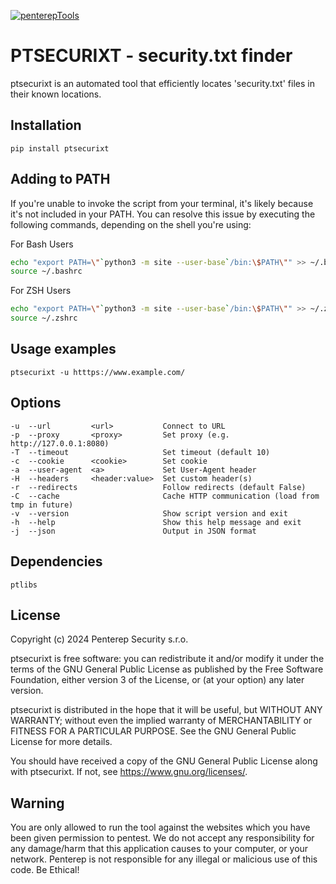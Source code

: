 [![penterepTools](https://www.penterep.com/external/penterepToolsLogo.png)](https://www.penterep.com/)


# PTSECURIXT - security.txt finder

ptsecurixt is an automated tool that efficiently locates 'security.txt' files in their known locations.

## Installation

```
pip install ptsecurixt
```

## Adding to PATH
If you're unable to invoke the script from your terminal, it's likely because it's not included in your PATH. You can resolve this issue by executing the following commands, depending on the shell you're using:

For Bash Users
```bash
echo "export PATH=\"`python3 -m site --user-base`/bin:\$PATH\"" >> ~/.bashrc
source ~/.bashrc
```

For ZSH Users
```bash
echo "export PATH=\"`python3 -m site --user-base`/bin:\$PATH\"" >> ~/.zshrc
source ~/.zshrc
```

## Usage examples
```
ptsecurixt -u htttps://www.example.com/
```

## Options
```
-u  --url         <url>           Connect to URL
-p  --proxy       <proxy>         Set proxy (e.g. http://127.0.0.1:8080)
-T  --timeout                     Set timeout (default 10)
-c  --cookie      <cookie>        Set cookie
-a  --user-agent  <a>             Set User-Agent header
-H  --headers     <header:value>  Set custom header(s)
-r  --redirects                   Follow redirects (default False)
-C  --cache                       Cache HTTP communication (load from tmp in future)
-v  --version                     Show script version and exit
-h  --help                        Show this help message and exit
-j  --json                        Output in JSON format

```

## Dependencies
```
ptlibs
```

## License

Copyright (c) 2024 Penterep Security s.r.o.

ptsecurixt is free software: you can redistribute it and/or modify it under the terms of the GNU General Public License as published by the Free Software Foundation, either version 3 of the License, or (at your option) any later version.

ptsecurixt is distributed in the hope that it will be useful, but WITHOUT ANY WARRANTY; without even the implied warranty of MERCHANTABILITY or FITNESS FOR A PARTICULAR PURPOSE. See the GNU General Public License for more details.

You should have received a copy of the GNU General Public License along with ptsecurixt. If not, see https://www.gnu.org/licenses/.

## Warning

You are only allowed to run the tool against the websites which
you have been given permission to pentest. We do not accept any
responsibility for any damage/harm that this application causes to your
computer, or your network. Penterep is not responsible for any illegal
or malicious use of this code. Be Ethical!